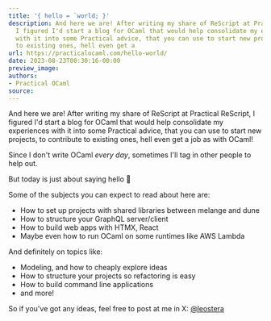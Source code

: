 ```yaml
---
title: '{ hello = `world; }'
description: And here we are! After writing my share of ReScript at Practical ReScript,
  I figured I'd start a blog for OCaml that would help consolidate my experiences
  with it into some Practical advice, that you can use to start new projects, to contribute
  to existing ones, hell even get a
url: https://practicalocaml.com/hello-world/
date: 2023-08-23T00:30:16-00:00
preview_image:
authors:
- Practical OCaml
source:
---
```


<p>And here we are! After writing my share of ReScript at Practical ReScript, I figured I'd start a blog for OCaml that would help consolidate my experiences with it into some Practical advice, that you can use to start new projects, to contribute to existing ones, hell even get a job as with OCaml!</p><p>Since I don't write OCaml <em>every day</em>, sometimes I'll tag in other people to help out.</p><p>But today is just about saying hello &#128075; </p><p>Some of the subjects you can expect to read about here are:</p><ul><li>How to set up projects with shared libraries between melange and dune</li><li>How to structure your GraphQL server/client</li><li>How to build web apps with HTMX, React</li><li>Maybe even how to run OCaml on some runtimes like AWS Lambda</li></ul><p>And definitely on topics like:</p><ul><li>Modeling, and how to cheaply explore ideas </li><li>How to structure your projects so refactoring is easy</li><li>How to build command line applications</li><li>and more!</li></ul><p>So if you've got any ideas, feel free to post at me in X: <a href="https://practicalocaml.com/rss/x.com/leostera">@leostera</a></p>
